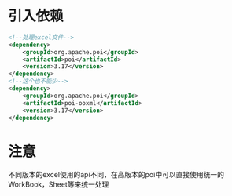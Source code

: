 # 引入依赖
```xml
<!--处理excel文件-->
<dependency>
    <groupId>org.apache.poi</groupId>
    <artifactId>poi</artifactId>
    <version>3.17</version>
</dependency>
<!--这个也不能少-->
<dependency>
    <groupId>org.apache.poi</groupId>
    <artifactId>poi-ooxml</artifactId>
    <version>3.17</version>
</dependency>

```

# 注意
不同版本的excel使用的api不同，在高版本的poi中可以直接使用统一的WorkBook，Sheet等来统一处理